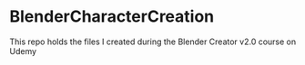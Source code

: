 # BlenderCharacterCreation
This repo holds the files I created during the Blender Creator v2.0 course on Udemy
